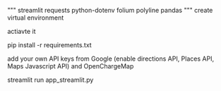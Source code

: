 """
streamlit
requests
python-dotenv
folium
polyline
pandas
"""
create virtual environment

actiavte it 

pip install -r requirements.txt

add your own API keys from Google (enable directions API, Places API, Maps Javascript API) and OpenChargeMap


streamlit run app_streamlit.py
